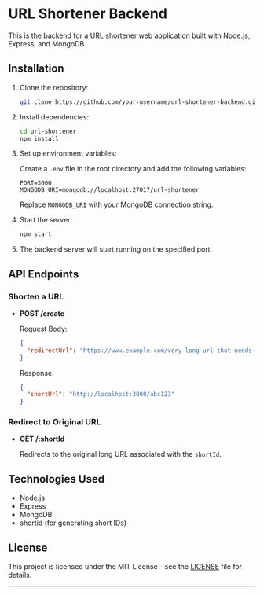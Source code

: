 # URL Shortener Backend

This is the backend for a URL shortener web application built with Node.js, Express, and MongoDB.

## Installation

1. Clone the repository:

   ```bash
   git clone https://github.com/your-username/url-shortener-backend.git
   ```

2. Install dependencies:

   ```bash
   cd url-shortener
   npm install
   ```

3. Set up environment variables:

   Create a `.env` file in the root directory and add the following variables:

   ```plaintext
   PORT=3000
   MONGODB_URI=mongodb://localhost:27017/url-shortener
   ```

   Replace `MONGODB_URI` with your MongoDB connection string.

4. Start the server:

   ```bash
   npm start
   ```

5. The backend server will start running on the specified port.

## API Endpoints

### Shorten a URL

- **POST /create**

  Request Body:

  ```json
  {
    "redirectUrl": "https://www.example.com/very-long-url-that-needs-to-be-shortened"
  }
  ```

  Response:

  ```json
  {
    "shortUrl": "http://localhost:3000/abc123"
  }
  ```

### Redirect to Original URL

- **GET /:shortId**

  Redirects to the original long URL associated with the `shortId`.

## Technologies Used

- Node.js
- Express
- MongoDB
- shortid (for generating short IDs)

## License

This project is licensed under the MIT License - see the [LICENSE](LICENSE) file for details.

---

